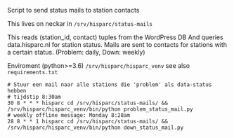 Script to send status mails to station contacts

This lives on neckar in `/srv/hisparc/status-mails`

This reads (station_id, contact) tuples from the WordPress DB
And queries data.hisparc.nl for station status. Mails are sent to contacts
for stations with a certain status. (Problem: daily, Down: weekly)


Enviroment (python>=3.6) `/srv/hisparc/hisparc_venv` see also `requirements.txt`

```/etc/cron.d/hisparc
# Stuur een mail naar alle stations die 'problem' als data-status hebben
# tijdstip 8:30am
30 8 * * * hisparc cd /srv/hisparc/status-mails/ && /srv/hisparc/hisparc_venv/bin/python problem_status_mail.py
# weekly offline message: Monday 8:28am
28 8 * * 1 hisparc cd /srv/hisparc/status-mails/ && /srv/hisparc/hisparc_venv/bin/python down_status_mail.py
```
